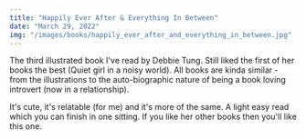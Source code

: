 ```yaml
---
title: "Happily Ever After & Everything In Between"
date: "March 29, 2022"
img: "/images/books/happily_ever_after_and_everything_in_between.jpg"
---
```


The third illustrated book I've read by Debbie Tung. Still liked the first of her books
the best (Quiet girl in a noisy world). All books are kinda similar - from the illustrations
to the auto-biographic nature of being a book loving introvert (now in a relationship).

It's cute, it's relatable (for me) and it's more of the same. A light easy read which
you can finish in one sitting. If you like her other books then you'll like this one.